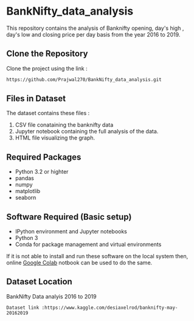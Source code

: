 # BankNifty_data_analysis

This repository contains the analysis of Banknifty opening, day's high , day's low and closing price per day basis from the year 2016 to 2019.

## Clone the Repository

Clone the project using the link :

```bash
https://github.com/Prajwal270/BankNifty_data_analysis.git
```

## Files in Dataset

The dataset contains these files :
1. CSV file conataining the banknifty data
2. Jupyter notebook containing the full analysis of the data.
3. HTML file visualizing the graph.

## Required Packages

- Python 3.2 or highter
- pandas
- numpy
- matplotlib 
- seaborn

## Software Required (Basic setup)
- IPython environment and Jupyter notebooks
- Python 3
- Conda for package management and virtual environments

If it is not able to install and run these software on the local system
then, online [Google Colab](https://colab.research.google.com/) notbook can be used to do the same.

## Dataset Location 
BankNifty Data analyis 2016 to 2019
```
Dataset link :https://www.kaggle.com/desiaxelrod/banknifty-may-20162019
```
